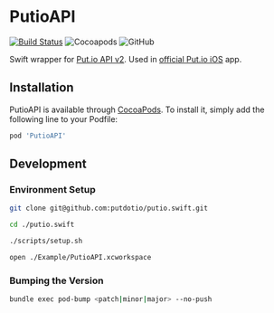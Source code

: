 # PutioAPI

[![Build Status](https://travis-ci.org/putdotio/putio.swift.svg?branch=master)](https://travis-ci.org/putdotio/putio.swift)
![Cocoapods](https://img.shields.io/cocoapods/v/PutioAPI)
![GitHub](https://img.shields.io/github/license/putdotio/putio.swift)

Swift wrapper for [Put.io API v2](https://api.put.io). Used in [official Put.io iOS](https://itunes.apple.com/us/app/put-io/id1260479699?mt=8) app.

## Installation

PutioAPI is available through [CocoaPods](https://cocoapods.org/pods/PutioAPI). To install
it, simply add the following line to your Podfile:

```ruby
pod 'PutioAPI'
```

## Development

### Environment Setup

```bash
git clone git@github.com:putdotio/putio.swift.git

cd ./putio.swift

./scripts/setup.sh

open ./Example/PutioAPI.xcworkspace
```

### Bumping the Version

```bash
bundle exec pod-bump <patch|minor|major> --no-push
```
